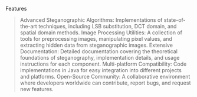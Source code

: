 Features

   > Advanced Steganographic Algorithms: Implementations of state-of-the-art techniques, including LSB substitution, DCT domain, and spatial domain methods.
   > Image Processing Utilities: A collection of tools for preprocessing images, manipulating pixel values, and extracting hidden data from steganographic images.
   > Extensive Documentation: Detailed documentation covering the theoretical foundations of steganography, implementation details, and usage instructions for each component.
   > Multi-platform Compatibility: Code implementations in Java for easy integration into different projects and platforms.
   > Open-Source Community: A collaborative environment where developers worldwide can contribute, report bugs, and request new features.

